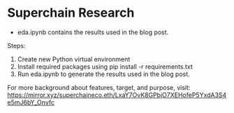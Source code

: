 # Superchain Research

- eda.ipynb contains the results used in the blog post.

Steps:

1. Create new Python virtual environment
2. Install required packages using pip install -r requirements.txt
3. Run eda.ipynb to generate the results used in the blog post.

For more background about features, target, and purpose, visit: 
https://mirror.xyz/superchaineco.eth/LxaY7OvK8GPbjO7XEHofeP5YxdA3S4e5mJ6bY_Onvfc
